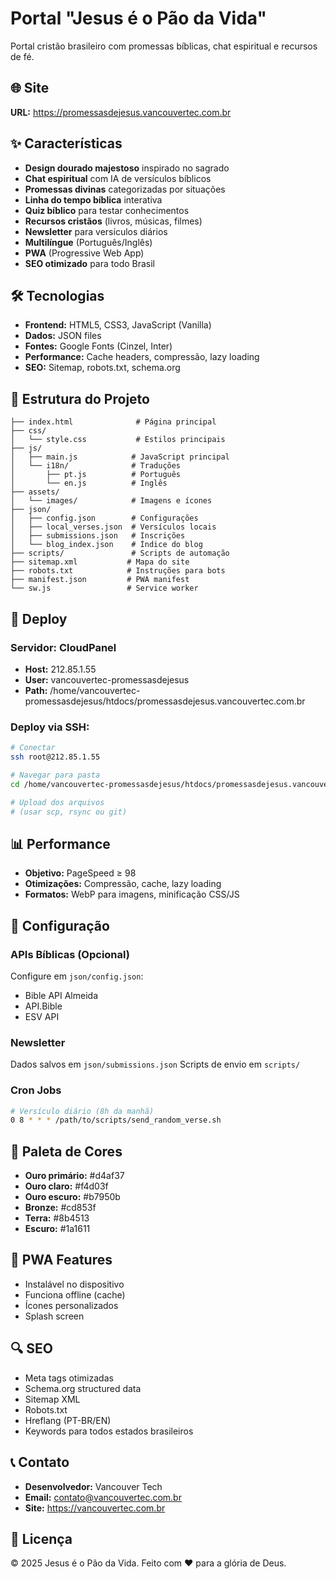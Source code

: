 # Portal "Jesus é o Pão da Vida"

Portal cristão brasileiro com promessas bíblicas, chat espiritual e recursos de fé.

## 🌐 Site
**URL:** https://promessasdejesus.vancouvertec.com.br

## ✨ Características
- **Design dourado majestoso** inspirado no sagrado
- **Chat espiritual** com IA de versículos bíblicos
- **Promessas divinas** categorizadas por situações
- **Linha do tempo bíblica** interativa
- **Quiz bíblico** para testar conhecimentos
- **Recursos cristãos** (livros, músicas, filmes)
- **Newsletter** para versículos diários
- **Multilíngue** (Português/Inglês)
- **PWA** (Progressive Web App)
- **SEO otimizado** para todo Brasil

## 🛠️ Tecnologias
- **Frontend:** HTML5, CSS3, JavaScript (Vanilla)
- **Dados:** JSON files
- **Fontes:** Google Fonts (Cinzel, Inter)
- **Performance:** Cache headers, compressão, lazy loading
- **SEO:** Sitemap, robots.txt, schema.org

## 📁 Estrutura do Projeto
```
├── index.html              # Página principal
├── css/
│   └── style.css           # Estilos principais
├── js/
│   ├── main.js            # JavaScript principal
│   └── i18n/              # Traduções
│       ├── pt.js          # Português
│       └── en.js          # Inglês
├── assets/
│   └── images/            # Imagens e ícones
├── json/
│   ├── config.json        # Configurações
│   ├── local_verses.json  # Versículos locais
│   ├── submissions.json   # Inscrições
│   └── blog_index.json    # Índice do blog
├── scripts/               # Scripts de automação
├── sitemap.xml           # Mapa do site
├── robots.txt            # Instruções para bots
├── manifest.json         # PWA manifest
└── sw.js                 # Service worker
```

## 🚀 Deploy
### Servidor: CloudPanel
- **Host:** 212.85.1.55
- **User:** vancouvertec-promessasdejesus
- **Path:** /home/vancouvertec-promessasdejesus/htdocs/promessasdejesus.vancouvertec.com.br

### Deploy via SSH:
```bash
# Conectar
ssh root@212.85.1.55

# Navegar para pasta
cd /home/vancouvertec-promessasdejesus/htdocs/promessasdejesus.vancouvertec.com.br

# Upload dos arquivos
# (usar scp, rsync ou git)
```

## 📊 Performance
- **Objetivo:** PageSpeed ≥ 98
- **Otimizações:** Compressão, cache, lazy loading
- **Formatos:** WebP para imagens, minificação CSS/JS

## 🔧 Configuração

### APIs Bíblicas (Opcional)
Configure em `json/config.json`:
- Bible API Almeida
- API.Bible  
- ESV API

### Newsletter
Dados salvos em `json/submissions.json`
Scripts de envio em `scripts/`

### Cron Jobs
```bash
# Versículo diário (8h da manhã)
0 8 * * * /path/to/scripts/send_random_verse.sh
```

## 🎨 Paleta de Cores
- **Ouro primário:** #d4af37
- **Ouro claro:** #f4d03f  
- **Ouro escuro:** #b7950b
- **Bronze:** #cd853f
- **Terra:** #8b4513
- **Escuro:** #1a1611

## 📱 PWA Features
- Instalável no dispositivo
- Funciona offline (cache)
- Ícones personalizados
- Splash screen

## 🔍 SEO
- Meta tags otimizadas
- Schema.org structured data
- Sitemap XML
- Robots.txt
- Hreflang (PT-BR/EN)
- Keywords para todos estados brasileiros

## 📞 Contato
- **Desenvolvedor:** Vancouver Tech
- **Email:** contato@vancouvertec.com.br
- **Site:** https://vancouvertec.com.br

## 📄 Licença
© 2025 Jesus é o Pão da Vida. Feito com ❤️ para a glória de Deus.
